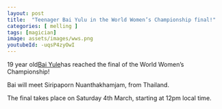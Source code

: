 ```yaml
---
layout: post
title:  "Teenager Bai Yulu in the World Women’s Championship final!"
categories: [ melling ]
tags: [magician]
image: assets/images/wws.png
youtubeId: -uqsP4zyOwI
---
```

<p>19 year old<a href="https://www.womenssnooker.com/teenager-bai-reaches-womens-final//">Bai Yule</a>has reached the final of the World Women’s Championship!</p>
<p></p>
Bai will meet Siripaporn Nuanthakhamjam, from Thailand.
<p></p>
The final takes place on Saturday 4th March, starting at 12pm local time.